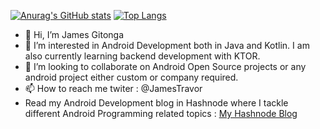 [![Anurag's GitHub stats](https://github-readme-stats.vercel.app/api?username=JayExtra&count_private=true&theme=dracula)](https://github.com/anuraghazra/github-readme-stats)
[![Top Langs](https://github-readme-stats.vercel.app/api/top-langs/?username=JayExtra&theme=dracula)](https://github.com/anuraghazra/github-readme-stats)

- 👋 Hi, I’m James Gitonga
- 👀 I’m interested in Android Development both in Java and Kotlin. I am also currently learning backend development with KTOR.
- 💞️ I’m looking to collaborate on Android Open Source projects or any android project either custom or company required.
- 📫 How to reach me twiter : @JamesTravor
- Read my Android Development blog in Hashnode where I tackle different Android Programming related topics : [My Hashnode Blog](https://jaydroid254.hashnode.dev/)

<!---
JayExtra/JayExtra is a ✨ special ✨ repository because its `README.md` (this file) appears on your GitHub profile.
You can click the Preview link to take a look at your changes.
--->
